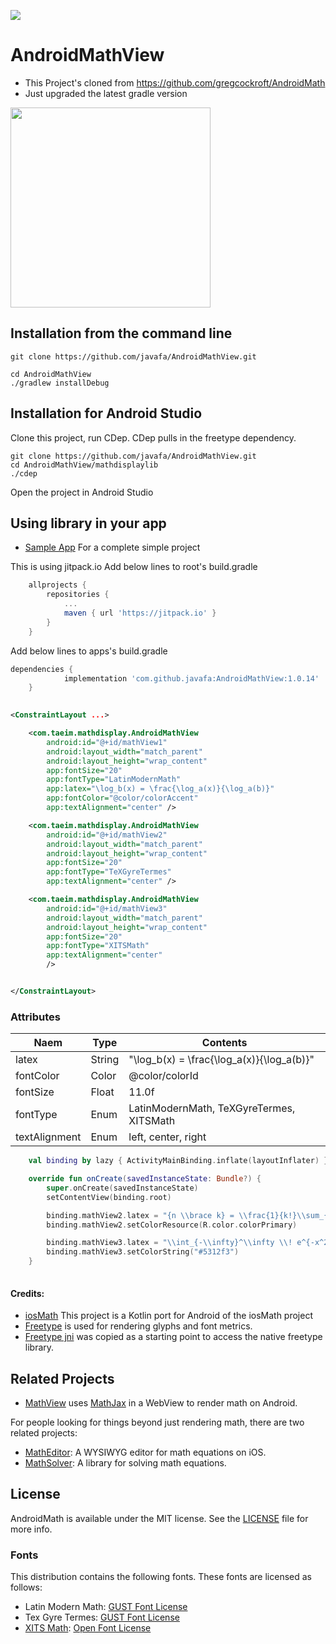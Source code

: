 [![](https://jitpack.io/v/javafa/AndroidMath.svg)](https://jitpack.io/#javafa/AndroidMath)

# AndroidMathView
- This Project's cloned from https://github.com/gregcockroft/AndroidMath
- Just upgraded the latest gradle version

<img src="./img/phonescreen.png" width="320">


Installation from the command line
----------------------------------

```
git clone https://github.com/javafa/AndroidMathView.git

cd AndroidMathView
./gradlew installDebug
```

Installation for Android Studio
----------------------------------

Clone this project, run CDep.
CDep pulls in the freetype dependency.


```
git clone https://github.com/javafa/AndroidMathView.git
cd AndroidMathView/mathdisplaylib
./cdep 
```

Open the project in Android Studio 


Using library in your app
-------------------------

* [Sample App](https://github.com/javafa/AndroidMathView/tree/master/sampleapp) For a complete simple project

This is using jitpack.io
Add below lines to root's build.gradle

```groovy
	allprojects {
		repositories {
			...
			maven { url 'https://jitpack.io' }
		}
	}
```

Add below lines to apps's build.gradle

```groovy
dependencies {
	        implementation 'com.github.javafa:AndroidMathView:1.0.14'
	}
	
```

```xml
<ConstraintLayout ...>

    <com.taeim.mathdisplay.AndroidMathView
        android:id="@+id/mathView1"
        android:layout_width="match_parent"
        android:layout_height="wrap_content"
        app:fontSize="20"
        app:fontType="LatinModernMath"
        app:latex="\log_b(x) = \frac{\log_a(x)}{\log_a(b)}"
        app:fontColor="@color/colorAccent"
        app:textAlignment="center" />

    <com.taeim.mathdisplay.AndroidMathView
        android:id="@+id/mathView2"
        android:layout_width="match_parent"
        android:layout_height="wrap_content"
        app:fontSize="20"
        app:fontType="TeXGyreTermes"
        app:textAlignment="center" />

    <com.taeim.mathdisplay.AndroidMathView
        android:id="@+id/mathView3"
        android:layout_width="match_parent"
        android:layout_height="wrap_content"
        app:fontSize="20"
        app:fontType="XITSMath"
        app:textAlignment="center"
        />


</ConstraintLayout>
```

### Attributes
| Naem | Type | Contents
|------|------|-------------
| latex | String | "\log_b(x) = \frac{\log_a(x)}{\log_a(b)}"   
| fontColor | Color | @color/colorId   
| fontSize | Float | 11.0f   
| fontType | Enum | LatinModernMath, TeXGyreTermes, XITSMath   
| textAlignment | Enum | left, center, right   

```kotlin
    val binding by lazy { ActivityMainBinding.inflate(layoutInflater) } 

    override fun onCreate(savedInstanceState: Bundle?) {
        super.onCreate(savedInstanceState)
        setContentView(binding.root)

        binding.mathView2.latex = "{n \\brace k} = \\frac{1}{k!}\\sum_{j=0}^k (-1)^{k-j}\\binom{k}{j}(k-j)^n"
        binding.mathView2.setColorResource(R.color.colorPrimary)

        binding.mathView3.latex = "\\int_{-\\infty}^\\infty \\! e^{-x^2} dx = \\sqrt{\\pi}"
        binding.mathView3.setColorString("#5312f3")
    }
	
```

#### Credits:


* [iosMath](https://github.com/kostub/iosMath) This project is a Kotlin port for Android of the iosMath project 
* [Freetype](https://www.freetype.org/) is used for rendering glyphs and font metrics.
* [Freetype jni](https://github.com/mlomb/freetype-jni) was copied as a starting point to access the native  freetype library.




## Related Projects

* [MathView](https://github.com/kexanie/MathView) uses [MathJax](http://www.mathjax.org/) in a WebView to render math on Android.

For people looking for things beyond just rendering math, there are two
related projects:

* [MathEditor](https://github.com/kostub/MathEditor): A WYSIWYG editor
  for math equations on iOS.
* [MathSolver](https://github.com/kostub/MathSolver): A library for
  solving math equations.
  
## License

AndroidMath is available under the MIT license. See the [LICENSE](./LICENSE)
file for more info.

### Fonts
This distribution contains the following fonts. These fonts are
licensed as follows:
* Latin Modern Math: 
    [GUST Font License](./mathdisplaylib/src/main/assets/fonts/GUST-FONT-LICENSE.txt)
* Tex Gyre Termes:
    [GUST Font License](./mathdisplaylib/src/main/assets/fonts/GUST-FONT-LICENSE.txt)
* [XITS Math](https://github.com/khaledhosny/xits-math):
    [Open Font License](./mathdisplaylib/src/main/assets/fonts/OFL.txt)
